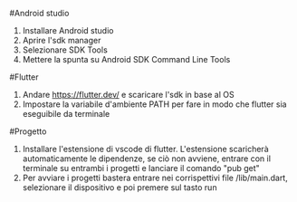 #Android studio
1) Installare Android studio
2) Aprire l'sdk manager
3) Selezionare SDK Tools
4) Mettere la spunta su Android SDK Command Line Tools

#Flutter
1) Andare https://flutter.dev/ e scaricare l'sdk in base al OS
2) Impostare la variabile d'ambiente PATH per fare in modo che flutter sia eseguibile da terminale

#Progetto
1) Installare l'estensione di vscode di flutter. L'estensione scaricherà automaticamente le dipendenze, se ciò non avviene, entrare con il terminale su entrambi i progetti e lanciare il comando "pub get"
2) Per avviare i progetti bastera entrare nei corrispettivi file /lib/main.dart, selezionare il dispositivo e poi premere sul tasto run
